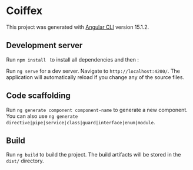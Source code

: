 # Coiffex

This project was generated with [Angular CLI](https://github.com/angular/angular-cli) version 15.1.2.

## Development server

Run `npm install ` to install all dependencies and then :

Run `ng serve` for a dev server. Navigate to `http://localhost:4200/`. The application will automatically reload if you change any of the source files.

## Code scaffolding

Run `ng generate component component-name` to generate a new component. You can also use `ng generate directive|pipe|service|class|guard|interface|enum|module`.

## Build

Run `ng build` to build the project. The build artifacts will be stored in the `dist/` directory.
